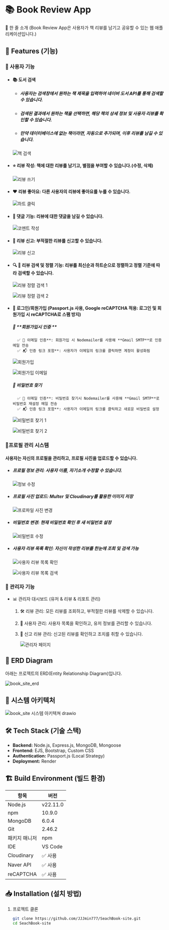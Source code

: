 # 📚 Book Review App

🚀 한 줄 소개 (Book Review App은 사용자가 책 리뷰를 남기고 공유할 수 있는 웹 애플리케이션입니다.)

## 📌 Features (기능)
### 🔹 사용자 기능
-  #### 📚 도서 검색
      - ##### 사용자는 검색창에서 원하는 책 제목을 입력하여 네이버 도서 API를 통해 검색할 수 있습니다.
      - ##### 검색된 결과에서 원하는 책을 선택하면, 해당 책의 상세 정보 및 사용자 리뷰를 확인할 수 있습니다.
      - ##### 만약 데이터베이스에 없는 책이라면, 자동으로 추가되며, 이후 리뷰를 남길 수 있습니다.


     ![책 검색](https://github.com/user-attachments/assets/d937cb76-e578-46f6-9f53-923e7b0b4020)


- #### ⭐ 리뷰 작성: 책에 대한 리뷰를 남기고, 별점을 부여할 수 있습니다.(수정, 삭제)
   
     ![리뷰 쓰기](https://github.com/user-attachments/assets/9e10f3b5-6453-49a2-8814-33a1b5803f91)

  
- #### ❤️ 리뷰 좋아요: 다른 사용자의 리뷰에 좋아요를 누를 수 있습니다.

     ![하트 클릭](https://github.com/user-attachments/assets/d357580d-e846-46de-96bd-0654796518b1)

- #### 💬 댓글 기능: 리뷰에 대한 댓글을 남길 수 있습니다.

     ![코멘트 작성](https://github.com/user-attachments/assets/66b22590-ccd0-4417-9204-1e33bc4ca6cb)

  
- #### 🚨 리뷰 신고: 부적절한 리뷰를 신고할 수 있습니다.

     ![리뷰 신고](https://github.com/user-attachments/assets/247d4da4-da81-4078-91f8-d3fd8e2d37da)
  
- #### 🔍 🔄 리뷰 검색 및 정렬 기능: 리뷰를 최신순과 하트순으로 정렬하고 정렬 기준에 따라 검색할 수 있습니다. 

     ![리뷰 정렬 검색 1](https://github.com/user-attachments/assets/635a710a-0553-4b8d-b6cd-d5f1d08b6776)

     ![리뷰 정렬 검색 2](https://github.com/user-attachments/assets/ac49175a-ac1a-4e22-a2fc-bfeff7b87913)



       
- #### 🔐 로그인/회원가입 (Passport.js 사용, **Google reCAPTCHA 적용**: 로그인 및 회원가입 시 reCAPTCHA로 **스팸 방지**)
     ##### 🔑 **회원가입시 인증 **
        ✅ 📩 이메일 인증**: 회원가입 시 Nodemailer를 사용해 **Gmail SMTP**로 인증 메일 전송
        ✅ 📬 인증 링크 포함**: 사용자가 이메일의 링크를 클릭하면 계정이 활성화됨

     ![회원가입](https://github.com/user-attachments/assets/45ae8bfd-be55-45fe-ae71-a72a8b897b1e)

     ![회원가입 이메일](https://github.com/user-attachments/assets/004c8ec5-93a5-4613-b0f8-fa9ae423a0ba)

     ##### 🔑 비밀번호 찾기
        ✅ 📩 이메일 인증**: 비밀번호 찾기시 Nodemailer를 사용해 **Gmail SMTP**로 비밀번호 재설정 메일 전송
        ✅ 📬 인증 링크 포함**: 사용자가 이메일의 링크를 클릭하고 새로운 비밀번호 설정

     ![비밀번호 찾기 1](https://github.com/user-attachments/assets/9af9d4ff-f5fa-4cc7-be30-7ad75c4393e3)
  
     ![비밀번호 찾기 2](https://github.com/user-attachments/assets/c9b0ca74-402c-43a7-9254-3da52bb12ba9)

### 🔹프로필 관리 시스템
   #### 사용자는 자신의 프로필을 관리하고, 프로필 사진을 업로드할 수 있습니다.

   - ##### 프로필 정보 관리: 사용자 이름, 자기소개 수정할 수 있습니다.

     ![정보 수정](https://github.com/user-attachments/assets/6e926b9b-a09f-4f6d-9a51-8f33c2a213e0)

   - ##### 프로필 사진 업로드: Multer 및 Cloudinary를 활용한 이미지 저장

     ![프로파일 사진 변경](https://github.com/user-attachments/assets/f6dd827d-f8b9-46a9-8a72-d36dc6c0741f)

   - ##### 비밀번호 변경: 현재 비밀번호 확인 후 새 비밀번호 설정

     ![비밀번호 수정](https://github.com/user-attachments/assets/6c5acec5-8008-4e93-8432-04d51cdaf425)

   - ##### 사용자 리뷰 목록 확인: 자신이 작성한 리뷰를 한눈에 조회 및 검색 가능

     ![사용자 리뷰 목록 확인](https://github.com/user-attachments/assets/c70b4c84-8365-414c-bab9-b1ffb05e2e39)

     ![사용자 리뷰 목록 검색](https://github.com/user-attachments/assets/206dd165-2582-4426-b7fd-fa38f49ec44b)

     
### 🔹 관리자 기능
- 📊 관리자 대시보드 (유저 & 리뷰 & 리포트 관리)
  1. 🛠 리뷰 관리: 모든 리뷰를 조회하고, 부적절한 리뷰를 삭제할 수 있습니다.
  2. 👤 사용자 관리: 사용자 목록을 확인하고, 유저 정보를 관리할 수 있습니다.
  3. 🚨 신고 리뷰 관리: 신고된 리뷰를 확인하고 조치를 취할 수 있습니다.
 
     ![관리자 페이지](https://github.com/user-attachments/assets/57935669-1ae3-47b7-8c82-37748c96dfd1)
     
## 📌 ERD Diagram
아래는 프로젝트의 ERD(Entity Relationship Diagram)입니다.

![book_site_erd](https://github.com/user-attachments/assets/9d3840fd-b907-44cf-ab4b-7392e73a7467)

## 📌 시스템 아키텍처

![book_site 시스템 아키텍쳐 drawio](https://github.com/user-attachments/assets/50ec2036-21d6-4df4-841e-8bc32d058b2a)


## 🛠️ Tech Stack (기술 스택)
- **Backend:** Node.js, Express.js, MongoDB, Mongoose
- **Frontend:** EJS, Bootstrap, Custom CSS
- **Authentication:** Passport.js (Local Strategy)
- **Deployment:** Render

## 🏗 Build Environment (빌드 환경)

| 항목            | 버전 |
|---------------|-----|
| Node.js      | v22.11.0 |
| npm          | 10.9.0 |
| MongoDB      | 6.0.4 |
| Git          | 2.46.2 |
| 패키지 매니저  | npm |
| IDE          | VS Code |
| Cloudinary   | ✅ 사용 |
| Naver API    | ✅ 사용 |
| reCAPTCHA    | ✅ 사용 |

## 📥 Installation (설치 방법)
1. 프로젝트 클론
   ```sh
   git clone https://github.com/JJJmin777/SeachBook-site.git
   cd SeachBook-site
